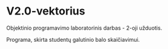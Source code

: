 # V2.0-vektorius
Objektinio programavimo laboratorinis darbas - 2-oji užduotis.

Programa, skirta studentų galutinio balo skaičiavimui.
